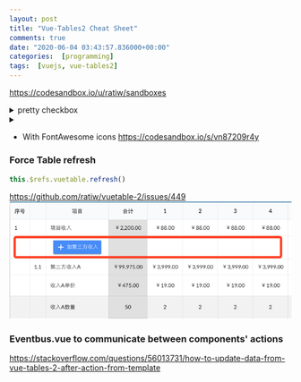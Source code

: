 ```yaml
---
layout: post
title: "Vue-Tables2 Cheat Sheet"
comments: true
date: "2020-06-04 03:43:57.836000+00:00"
categories:  [programming]
tags:  [vuejs, vue-tables2]
---
```





https://codesandbox.io/u/ratiw/sandboxes

<details>
<summary>
pretty checkbox 
</summary>

https://codesandbox.io/s/zwvwq3o5lp?file=/src/App.vue
![](/assets/img/J4GiIIPga_cc5c61a8ea39f124ab7c5f915f652aac.png)
</details>  

<details>
<summary>
    
</summary>
   
    
</details>

* With FontAwesome icons
    https://codesandbox.io/s/vn87209r4y

### Force Table refresh
```javascript
this.$refs.vuetable.refresh()
```

https://github.com/ratiw/vuetable-2/issues/449
![](/assets/img/J4GiIIPga_6d5fbe36b9c93d762d0fa6290569d74a.png)

### Eventbus.vue to communicate between components' actions
https://stackoverflow.com/questions/56013731/how-to-update-data-from-vue-tables-2-after-action-from-template